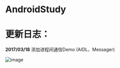 # AndroidStudy


# 更新日志：
 **2017/03/18**
 添加进程间通信Demo (AIDL、Messager)
 
![image](https://github.com/crazyqiang/CustomView/blob/master/initpintu.jpg) 
